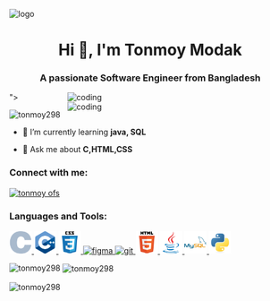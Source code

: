![logo](https://miro.medium.com/1*b21FyqUbowHYAOQDXH0tDw.jpeg)
<h1 align="center">Hi 👋, I'm Tonmoy Modak</h1>
<h3 align="center">A passionate Software Engineer from Bangladesh</h3>
<img Align="right" alt="coding" width="400" src="https://weam.ai/app/uploads/2024/03/github-autofix-codeql.png">
<img Align="right" alt="coding" width="400" src="<img Align="right" alt="coding" width="400" src="https://weam.ai/app/uploads/2024/03/github-autofix-codeql.png">">
<p align="left"> <img src="https://komarev.com/ghpvc/?username=tonmoy298&label=Profile%20views&color=0e75b6&style=flat" alt="tonmoy298" /> </p>

- 🌱 I’m currently learning **java, SQL**

- 💬 Ask me about **C,HTML,CSS**

<h3 align="left">Connect with me:</h3>
<p align="left">
<a href="https://linkedin.com/in/tonmoy ofs" target="blank"><img align="center" src="https://raw.githubusercontent.com/rahuldkjain/github-profile-readme-generator/master/src/images/icons/Social/linked-in-alt.svg" alt="tonmoy ofs" height="30" width="40" /></a>
</p>

<h3 align="left">Languages and Tools:</h3>
<p align="left"> <a href="https://www.cprogramming.com/" target="_blank" rel="noreferrer"> <img src="https://raw.githubusercontent.com/devicons/devicon/master/icons/c/c-original.svg" alt="c" width="40" height="40"/> </a> <a href="https://www.w3schools.com/cpp/" target="_blank" rel="noreferrer"> <img src="https://raw.githubusercontent.com/devicons/devicon/master/icons/cplusplus/cplusplus-original.svg" alt="cplusplus" width="40" height="40"/> </a> <a href="https://www.w3schools.com/css/" target="_blank" rel="noreferrer"> <img src="https://raw.githubusercontent.com/devicons/devicon/master/icons/css3/css3-original-wordmark.svg" alt="css3" width="40" height="40"/> </a> <a href="https://www.figma.com/" target="_blank" rel="noreferrer"> <img src="https://www.vectorlogo.zone/logos/figma/figma-icon.svg" alt="figma" width="40" height="40"/> </a> <a href="https://git-scm.com/" target="_blank" rel="noreferrer"> <img src="https://www.vectorlogo.zone/logos/git-scm/git-scm-icon.svg" alt="git" width="40" height="40"/> </a> <a href="https://www.w3.org/html/" target="_blank" rel="noreferrer"> <img src="https://raw.githubusercontent.com/devicons/devicon/master/icons/html5/html5-original-wordmark.svg" alt="html5" width="40" height="40"/> </a> <a href="https://www.java.com" target="_blank" rel="noreferrer"> <img src="https://raw.githubusercontent.com/devicons/devicon/master/icons/java/java-original.svg" alt="java" width="40" height="40"/> </a> <a href="https://www.mysql.com/" target="_blank" rel="noreferrer"> <img src="https://raw.githubusercontent.com/devicons/devicon/master/icons/mysql/mysql-original-wordmark.svg" alt="mysql" width="40" height="40"/> </a> <a href="https://www.python.org" target="_blank" rel="noreferrer"> <img src="https://raw.githubusercontent.com/devicons/devicon/master/icons/python/python-original.svg" alt="python" width="40" height="40"/> </a> </p>

<p><img align="left" src="https://github-readme-stats.vercel.app/api/top-langs?username=tonmoy298&show_icons=true&locale=en&layout=compact" alt="tonmoy298" /></p>

<p>&nbsp;<img align="center" src="https://github-readme-stats.vercel.app/api?username=tonmoy298&show_icons=true&locale=en" alt="tonmoy298" /></p>

<p><img align="center" src="https://github-readme-streak-stats.herokuapp.com/?user=tonmoy298&" alt="tonmoy298" /></p>
